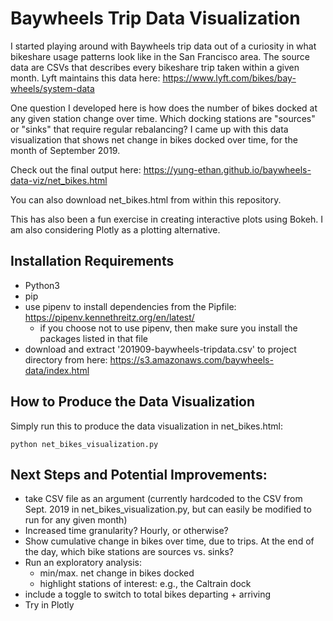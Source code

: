 # Baywheels Trip Data Visualization

I started playing around with Baywheels trip data out of a curiosity in what bikeshare usage 
patterns look like in the San Francisco area. The source data are CSVs that describes every bikeshare trip taken within a given month. Lyft maintains this data here:
https://www.lyft.com/bikes/bay-wheels/system-data

One question I developed here is how does the number of bikes docked at any given station change over time. Which docking stations are "sources" or "sinks" that require regular rebalancing? I came up with this data visualization that shows net change in bikes docked over time, for the month of September 2019. 

Check out the final output here:
https://yung-ethan.github.io/baywheels-data-viz/net_bikes.html

You can also download net_bikes.html from within this repository. 

This has also been a fun exercise in creating interactive plots using Bokeh. I am also considering Plotly as a plotting alternative.

## Installation Requirements
- Python3
- pip
- use pipenv to install dependencies from the Pipfile: https://pipenv.kennethreitz.org/en/latest/
    - if you choose not to use pipenv, then make sure you install the packages listed in that file
- download and extract '201909-baywheels-tripdata.csv' to project directory from here:
https://s3.amazonaws.com/baywheels-data/index.html

## How to Produce the Data Visualization
Simply run this to produce the data visualization in net_bikes.html:

`python net_bikes_visualization.py`

## Next Steps and Potential Improvements:
- take CSV file as an argument (currently hardcoded to the CSV from Sept. 2019 in net_bikes_visualization.py, but can easily be modified to run for any given month)
- Increased time granularity? Hourly, or otherwise?
- Show cumulative change in bikes over time, due to trips. 
    At the end of the day, which bike stations are sources vs. sinks?
- Run an exploratory analysis:
    - min/max. net change in bikes docked
    - highlight stations of interest: e.g., the Caltrain dock
- include a toggle to switch to total bikes departing + arriving
- Try in Plotly 
